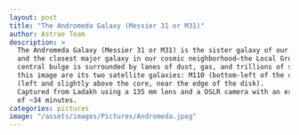 ```yaml
---
layout: post
title: "The Andromeda Galaxy (Messier 31 or M31)"
author: Astrae Team 
description: > 
  The Andromeda Galaxy (Messier 31 or M31) is the sister galaxy of our own Milky Way 
  and the closest major galaxy in our cosmic neighborhood—the Local Group. Its bright 
  central bulge is surrounded by lanes of dust, gas, and trillions of stars. Also visible in 
  this image are its two satellite galaxies: M110 (bottom-left of the core) and M32 
  (left and slightly above the core, near the edge of the disk).
  Captured from Ladakh using a 135 mm lens and a DSLR camera with an exposure time 
  of ~34 minutes.
categories: pictures
image: "/assets/images/Pictures/Andromeda.jpeg"
---
```

